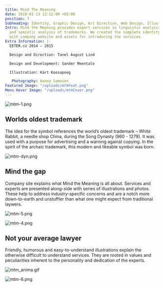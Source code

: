 ```yaml
---
title: Mind The Meaning
date: 2018-01-13 12:12:00 +02:00
position: 7
Subheading: Identity, Graphic Design, Art Direction, Web Design, Illustration
Intro: Mind the Meaning provides expert services in linguistic analysis of legal texts
  and semiotic analysis of trademarks. We created the complete identity and alongside
  with company website and assets for introducing the services.
Extra Information: |-
  EETER.co 2014 – 2015

  Design and Direction: Tanel August Lind

  Design and Development: Sander Meentalo

  Illustration: Kärt Koosapoeg

   Photography: Hanna Samoson
Featured Image: "/uploads/mtmFeat.png"
Menu Hover Image: "/uploads/mtmCover.png"
---
```


![mtm-1.png](/uploads/mtm-1.png)
<br>

## Worlds oldest trademark

The idea for the symbol references the world’s oldest trademark – White Rabbit, a needle shop China, during the Song Dynasty (960 - 1279). It was used with a purpose for advertising and a warning against copying. In the spirit of the archaic trademark, this modern and likeable symbol was born.

![mtm-dyn.png](/uploads/mtm-dyn.png)
<br>

## Mind the gap

Company site explains what Mind the Meaning is all about. Services and experts are presented along-side with series of illustrations and photos. These help to address industry-specific concerns and are a notch more down-to-earth and unstuffier than what one might expect from traditional laywers.

![mtm-5.png](/uploads/mtm-5.png)

![mtm-4.png](/uploads/mtm-4.png)
<br>

## Not your average lawyer

Friendly, humorous and easy-to-understand illustrations explain the otherwise difficult to understand services. They are rooted in values and peculiarities inherent to the personality and dedication of the experts.

![mtm_anima.gif](/uploads/mtm_anima.gif)

![mtm-6.png](/uploads/mtm-6.png) 
<br>